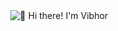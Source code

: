 <div style="display: flex; justify-content: center; align-items: center; height: 100vh; margin-bottom: 20px;">
  <img src="https://raw.githubusercontent.com/vibzz2003/vibzz2003/main/HeyIam-ezgif.com-optimize.gif" alt="👋 Hi there! I'm Vibhor" title="👋 Hi there! I'm Vibhor"/>
</div>

<div style="display: flex; align-items: flex-start; gap: 20px;">
  <img align="right" height="150" src="https://media.giphy.com/media/L3bj6t3opdeNddYCyl/giphy.gif" style="padding-right: 20px;" />
  <div>
    <p>- 🔭 I have recently worked on <a href="https://github.com/Yorichi07/darts">D.A.R.T.S</a></p>
    <p>- 🌱 I’m currently learning <strong>iOS frameworks</strong></p>
    <p>- 💬 Ask me about <strong>Swift, Java, C++, C, Python</strong></p>
    <p>- 📫 How to reach me <a href="mailto:rminocha01@gmail.com">rminocha01@gmail.com</a></p>
    <p>- My Portfolio <a href="https://vibhorminocharesume.netlify.app/">Vibhor Minocha</a></p>
  </div>
</div>


## 🌐 Socials:
[![Instagram](https://img.shields.io/badge/Instagram-%23E4405F.svg?logo=Instagram&logoColor=white)](https://instagram.com/munchkin_minocha) [![LinkedIn](https://img.shields.io/badge/LinkedIn-%230077B5.svg?logo=linkedin&logoColor=white)](https://linkedin.com/in/vibhor-minocha-513b32220) 

# 💻 Tech Stack:
<table>
  <tr>
    <td align="center" width="96">
        <img src="https://techstack-generator.vercel.app/cpp-icon.svg" alt="icon" width="65" height="65" />
      <br>C++
    </td>
    <td align="center" width="96">
      <a href="#macropower-tech">
        <img src="https://techstack-generator.vercel.app/python-icon.svg" alt="icon" width="65" height="65" />
      </a>
      <br>Python
    </td>
    <td align="center" width="96">
        <img src="https://techstack-generator.vercel.app/java-icon.svg" alt="icon" width="65" height="65" />
      <br>Java
    </td>
    <td align="center" width="96">
        <img src="https://techstack-generator.vercel.app/js-icon.svg" alt="icon" width="65" height="65" />
      <br>JavaScript
    </td>
       <td align="center" width="96">
        <img src="https://skillicons.dev/icons?i=c" width="48" height="48" alt="Redis" />
      <br>C
    </td>
       <td align="center" width="96">
        <img src="https://techstack-generator.vercel.app/github-icon.svg" width="65" height="65" alt="GitHub" />
      <br>Github
    </td>
          <td align="center" width="96">
        <img src="https://techstack-generator.vercel.app/react-icon.svg" width="65" height="65" alt="React" />
      <br>React
    </td>
          <td align="center" width="96">
        <img src="https://techstack-generator.vercel.app/docker-icon.svg" width="65" height="65" alt="Rest API" />
      <br>Docker
    </td>
    <td align="center" width="96">
        <img src="https://skillicons.dev/icons?i=go" width="48" height="48" alt="Redis" />
      <br>Go
    </td>
  </tr>
  <tr>
    <td align="center" width="96">
        <img src="https://skillicons.dev/icons?i=git" width="48" height="48" alt="Git" />
      <br>Git
    </td>
    <td align="center"  width="96">
        <img src="https://techstack-generator.vercel.app/aws-icon.svg" width="65" height="65" alt="AWS"  />
      <br>AWS
    </td>
    <td align="center"  width="96">
        <img src="https://skillicons.dev/icons?i=html" width="48" height="48" alt="HTML" />
      <br>HTML
    </td>
    <td align="center" width="96">
        <img src="https://skillicons.dev/icons?i=css" width="48" height="48" alt="css" />
      <br>CSS
    </td>
    <td align="center"  width="96">
        <img src="https://skillicons.dev/icons?i=bootstrap" width="48" height="48" alt="bootstrap" />
      <br>Bootstrap
    </td>
    <td align="center" width="96">
        <img src="https://skillicons.dev/icons?i=azure" width="48" height="48" alt="tailwind" />
      <br>Azure
    </td>
        <td align="center" width="96">
        <img src="https://skillicons.dev/icons?i=angular" width="48" height="48" alt="jquery" />
      <br>Angular
    </td>
        <td align="center" width="96">
        <img src="https://skillicons.dev/icons?i=flutter" width="48" height="48" alt="jquery" />
      <br>Flutter
    </td>
            <td align="center" width="96">
        <img src="https://skillicons.dev/icons?i=dart" width="48" height="48" alt="ASP.NET Core" />
      <br>Dart
    </td>
  </tr>
   <tr>
    <td align="center" width="96">
        <img src="https://skillicons.dev/icons?i=kubernetes" width="48" height="48" alt="Redis" />
      <br>Kubernetes
    </td>
        <td align="center" width="96">
        <img src="https://skillicons.dev/icons?i=postman" width="48" height="48" alt="Postman" />
      <br>Postman
    </td>
           <td align="center" width="96">
        <img src="https://techstack-generator.vercel.app/mysql-icon.svg" width="65" height="65" alt="Rest API" />
      <br>MySQL
    </td>
    <td align="center" width="96">
        <img src="https://skillicons.dev/icons?i=mongodb" width="48" height="48" alt="dart" />
      <br>MongoDB
    </td>
    <td align="center" width="96">
        <img src="https://skillicons.dev/icons?i=vercel" width="48" height="48" alt="Postman" />
      <br>Vercel
    </td>
    <td align="center" width="96">
        <img src="https://skillicons.dev/icons?i=netlify" width="48" height="48" alt="Postman" />
      <br>Netlify
    </td>
     <td align="center" width="96">
        <img src="https://skillicons.dev/icons?i=spring" width="48" height="48" alt="Postman" />
      <br>Spring
    </td>
    <td align="center" width="96">
        <img src="https://skillicons.dev/icons?i=bitbucket" width="48" height="48" alt="Postman" />
      <br>BitBucket
    </td>
    <td align="center" width="96">
        <img src="https://skillicons.dev/icons?i=php" width="48" height="48" alt="Postman" />
      <br>Php
    </td>
  </tr>
 <tr>
 </tr>
</table>

<details>
  <summary>GitHub Profile Stats 💻</summary>
  <br/>
  <img src="https://github-readme-stats.vercel.app/api?username=vibzz2003&theme=dark&hide_border=false&include_all_commits=false&count_private=false" alt="GitHub Stats" height="192px"/><br/>
  <img src="https://github-readme-streak-stats.herokuapp.com/?user=vibzz2003&theme=dark&hide_border=false" alt="GitHub Streak" height="192px"/><br/>
  <img src="https://github-readme-stats.vercel.app/api/top-langs/?username=vibzz2003&theme=dark&hide_border=false&include_all_commits=false&count_private=false&layout=compact" alt="Top Languages" height="192px"/>
  <br/>
  
  ### 🔝 Top Contributed Repo
  
![](https://github-contributor-stats.vercel.app/api?username=vibzz2003&limit=5&theme=dark&combine_all_yearly_contributions=true)
<br/>

## 🏆 GitHub Trophies
![](https://github-profile-trophy.vercel.app/?username=vibzz2003&theme=radical&no-frame=false&no-bg=true&margin-w=4)
<br/>
</details>

<details>
  <summary>Activity Graph 📈</summary>
  <br/>

[![Ashutosh's github activity graph](https://github-readme-activity-graph.vercel.app/graph?username=vibzz2003&line=04e61b&point=403d3d&area=true&hide_border=true&theme=react-dark)](https://github.com/ashutosh00710/github-readme-activity-graph)

</details>

<details>
  <summary>Profile Views 👁️</summary>
  <br/>
  <img src="https://komarev.com/ghpvc/?username=vibzz2003&label=PROFILE+VIEWS&style=plastic&color=blue">

</details>

<details>
  <summary>Serious about FUN! Here's your break!</summary>
  
### ✍️ A wise man said:
![](https://quotes-github-readme.vercel.app/api?type=horizontal&theme=radical)

### 😂 Dev Laughs!
<img src='https://memer-new.vercel.app/' style="height: 400px;"/>

### 🐍 Python Playground!
![Snake animation](https://github.com/vibzz2003/vibzz2003/blob/main/github-contribution-grid-snake.svg)
</details>
<!--<img data-target="animated-image.replacedImage" alt="dino.gif" class="AnimatedImagePlayer-animatedImage" src="https://github.com/saadeghi/saadeghi/raw/master/dino.gif" style="display: block; opacity: 1;">-->

---

<!---
vibzz2003/vibzz2003 is a ✨ special ✨ repository because its `README.md` (this file) appears on your GitHub profile.
You can click the Preview link to take a look at your changes.
--->

